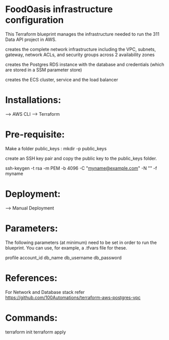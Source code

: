 # FoodOasis infrastructure configuration

This Terraform blueprint manages the infrastructure needed to run the 311 Data API project in AWS.

creates the complete network infrastructure including the VPC, subnets, gateway, network ACLs, and security groups across 2 availability zones

creates the Postgres RDS instance with the database and credentials (which are stored in a SSM parameter store)

creates the ECS cluster, service and the load balancer

# Installations:
--> AWS CLI
--> Terraform

# Pre-requisite:

Make a folder public_keys : mkdir -p public_keys

create an SSH key pair and copy the public key to the public_keys folder.

ssh-keygen -t rsa -m PEM -b 4096 -C "myname@example.com" -N "" -f myname


# Deployment: 
--> Manual Deployment

# Parameters:

The following parameters (at minimum) need to be set in order to run the blueprint. You can use, for example, a .tfvars file for these.

profile
account_id
db_name
db_username
db_password

# References:

For Network and Database stack refer https://github.com/100Automations/terraform-aws-postgres-vpc

# Commands:

terraform init
terraform apply